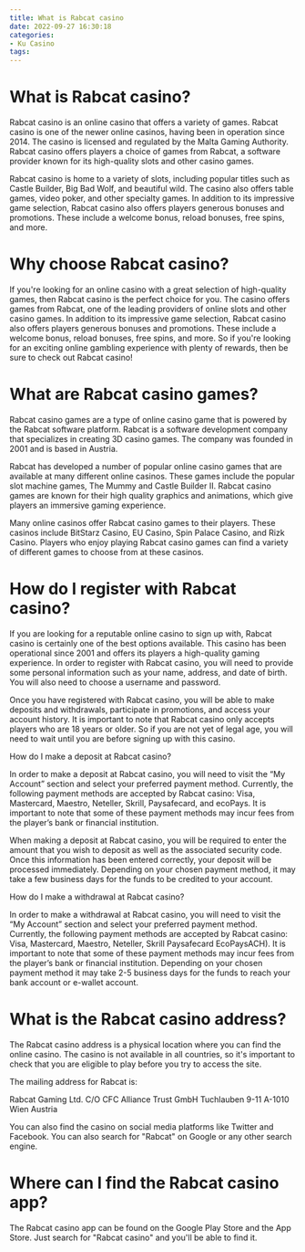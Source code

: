 ```yaml
---
title: What is Rabcat casino
date: 2022-09-27 16:30:18
categories:
- Ku Casino
tags:
---
```



#  What is Rabcat casino?

Rabcat casino is an online casino that offers a variety of games. Rabcat casino is one of the newer online casinos, having been in operation since 2014. The casino is licensed and regulated by the Malta Gaming Authority. Rabcat casino offers players a choice of games from Rabcat, a software provider known for its high-quality slots and other casino games.

Rabcat casino is home to a variety of slots, including popular titles such as Castle Builder, Big Bad Wolf, and beautiful wild. The casino also offers table games, video poker, and other specialty games. In addition to its impressive game selection, Rabcat casino also offers players generous bonuses and promotions. These include a welcome bonus, reload bonuses, free spins, and more.

# Why choose Rabcat casino?

If you're looking for an online casino with a great selection of high-quality games, then Rabcat casino is the perfect choice for you. The casino offers games from Rabcat, one of the leading providers of online slots and other casino games. In addition to its impressive game selection, Rabcat casino also offers players generous bonuses and promotions. These include a welcome bonus, reload bonuses, free spins, and more. So if you're looking for an exciting online gambling experience with plenty of rewards, then be sure to check out Rabcat casino!

#  What are Rabcat casino games?

Rabcat casino games are a type of online casino game that is powered by the Rabcat software platform. Rabcat is a software development company that specializes in creating 3D casino games. The company was founded in 2001 and is based in Austria.

Rabcat has developed a number of popular online casino games that are available at many different online casinos. These games include the popular slot machine games, The Mummy and Castle Builder II. Rabcat casino games are known for their high quality graphics and animations, which give players an immersive gaming experience.

Many online casinos offer Rabcat casino games to their players. These casinos include BitStarz Casino, EU Casino, Spin Palace Casino, and Rizk Casino. Players who enjoy playing Rabcat casino games can find a variety of different games to choose from at these casinos.

#  How do I register with Rabcat casino?

If you are looking for a reputable online casino to sign up with, Rabcat casino is certainly one of the best options available. This casino has been operational since 2001 and offers its players a high-quality gaming experience. In order to register with Rabcat casino, you will need to provide some personal information such as your name, address, and date of birth. You will also need to choose a username and password.

Once you have registered with Rabcat casino, you will be able to make deposits and withdrawals, participate in promotions, and access your account history. It is important to note that Rabcat casino only accepts players who are 18 years or older. So if you are not yet of legal age, you will need to wait until you are before signing up with this casino.

How do I make a deposit at Rabcat casino?

In order to make a deposit at Rabcat casino, you will need to visit the “My Account” section and select your preferred payment method. Currently, the following payment methods are accepted by Rabcat casino: Visa, Mastercard, Maestro, Neteller, Skrill, Paysafecard, and ecoPays. It is important to note that some of these payment methods may incur fees from the player’s bank or financial institution.

When making a deposit at Rabcat casino, you will be required to enter the amount that you wish to deposit as well as the associated security code. Once this information has been entered correctly, your deposit will be processed immediately. Depending on your chosen payment method, it may take a few business days for the funds to be credited to your account.

How do I make a withdrawal at Rabcat casino?

In order to make a withdrawal at Rabcat casino, you will need to visit the “My Account” section and select your preferred payment method. Currently, the following payment methods are accepted by Rabcat casino: Visa, Mastercard, Maestro, Neteller, Skrill Paysafecard EcoPaysACH). It is important to note that some of these payment methods may incur fees from the player’s bank or financial institution. Depending on your chosen payment method it may take 2-5 business days for the funds to reach your bank account or e-wallet account.

#  What is the Rabcat casino address?

The Rabcat casino address is a physical location where you can find the online casino. The casino is not available in all countries, so it's important to check that you are eligible to play before you try to access the site.

The mailing address for Rabcat is:

Rabcat Gaming Ltd.
C/O CFC Alliance Trust GmbH
Tuchlauben 9-11
A-1010 Wien
Austria

You can also find the casino on social media platforms like Twitter and Facebook. You can also search for "Rabcat" on Google or any other search engine.

#  Where can I find the Rabcat casino app?

The Rabcat casino app can be found on the Google Play Store and the App Store. Just search for "Rabcat casino" and you'll be able to find it.